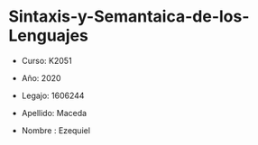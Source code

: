 # Sintaxis-y-Semantaica-de-los-Lenguajes


* Curso: K2051

* Año: 2020

* Legajo: 1606244

* Apellido: Maceda

* Nombre : Ezequiel
